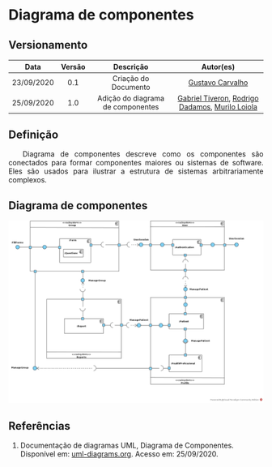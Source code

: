 # Diagrama de componentes
## Versionamento
| Data | Versão | Descrição | Autor(es) |
|:----:|:------:|:---------:|:---------:|
| 23/09/2020 | 0.1 | Criação do Documento | [Gustavo Carvalho](https://github.com/gustavocarvalho1002) |
| 25/09/2020 | 1.0 | Adição do diagrama de componentes | [Gabriel Tiveron](https://github.com/GabrielTiveron), [Rodrigo Dadamos](https://github.com/Rdadamos), [Murilo Loiola](https://github.com/murilo-dan) |

## Definição

<p align="justify">&emsp;&emsp;Diagrama de componentes descreve como os componentes são conectados para formar componentes maiores ou sistemas de software. Eles são usados ​​para ilustrar a estrutura de sistemas arbitrariamente complexos.</p>

## Diagrama de componentes

[![diagrama_de_componente](./img/diagrama_de_componente.jpg)](./img/diagrama_de_componente.jpg)

## Referências

1. Documentação de diagramas UML, Diagrama de Componentes. Disponível em: [uml-diagrams.org](https://www.uml-diagrams.org/component-diagrams.html). Acesso em: 25/09/2020.
